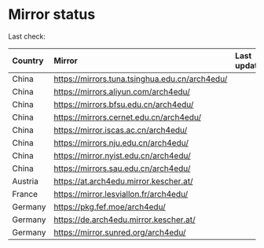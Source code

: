 <script src="./time.js"></script>
# Mirror status
Last check: <script type="text/javascript">localize(1728332692.2349963);</script>

|Country|Mirror|Last update|
|:------|:-----|:----------|
|China|https://mirrors.tuna.tsinghua.edu.cn/arch4edu/|<script type="text/javascript">localize(1728283417);</script>|
|China|https://mirrors.aliyun.com/arch4edu/|<script type="text/javascript">localize(1728283417);</script>|
|China|https://mirrors.bfsu.edu.cn/arch4edu/|<script type="text/javascript">localize(1728283417);</script>|
|China|https://mirrors.cernet.edu.cn/arch4edu/|<script type="text/javascript">localize(1728283417);</script>|
|China|https://mirror.iscas.ac.cn/arch4edu/|<script type="text/javascript">localize(1728283417);</script>|
|China|https://mirrors.nju.edu.cn/arch4edu/|<script type="text/javascript">localize(1728239991);</script>|
|China|https://mirror.nyist.edu.cn/arch4edu/|<script type="text/javascript">localize(1728283417);</script>|
|China|https://mirrors.sau.edu.cn/arch4edu/|<script type="text/javascript">localize(1728283417);</script>|
|Austria|https://at.arch4edu.mirror.kescher.at/|<script type="text/javascript">localize(1728283417);</script>|
|France|https://mirror.lesviallon.fr/arch4edu/|<script type="text/javascript">localize(1728283417);</script>|
|Germany|https://pkg.fef.moe/arch4edu/|<script type="text/javascript">localize(1728283417);</script>|
|Germany|https://de.arch4edu.mirror.kescher.at/|<script type="text/javascript">localize(1728283417);</script>|
|Germany|https://mirror.sunred.org/arch4edu/|<script type="text/javascript">localize(1728283417);</script>|

<script src="./tablefilter/tablefilter.js"></script>
<script src="./table.js"></script>